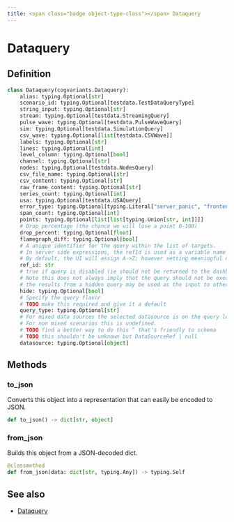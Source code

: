 ```yaml
---
title: <span class="badge object-type-class"></span> Dataquery
---
```

# <span class="badge object-type-class"></span> Dataquery

## Definition

```python
class Dataquery(cogvariants.Dataquery):
    alias: typing.Optional[str]
    scenario_id: typing.Optional[testdata.TestDataQueryType]
    string_input: typing.Optional[str]
    stream: typing.Optional[testdata.StreamingQuery]
    pulse_wave: typing.Optional[testdata.PulseWaveQuery]
    sim: typing.Optional[testdata.SimulationQuery]
    csv_wave: typing.Optional[list[testdata.CSVWave]]
    labels: typing.Optional[str]
    lines: typing.Optional[int]
    level_column: typing.Optional[bool]
    channel: typing.Optional[str]
    nodes: typing.Optional[testdata.NodesQuery]
    csv_file_name: typing.Optional[str]
    csv_content: typing.Optional[str]
    raw_frame_content: typing.Optional[str]
    series_count: typing.Optional[int]
    usa: typing.Optional[testdata.USAQuery]
    error_type: typing.Optional[typing.Literal["server_panic", "frontend_exception", "frontend_observable"]]
    span_count: typing.Optional[int]
    points: typing.Optional[list[list[typing.Union[str, int]]]]
    # Drop percentage (the chance we will lose a point 0-100)
    drop_percent: typing.Optional[float]
    flamegraph_diff: typing.Optional[bool]
    # A unique identifier for the query within the list of targets.
    # In server side expressions, the refId is used as a variable name to identify results.
    # By default, the UI will assign A->Z; however setting meaningful names may be useful.
    ref_id: str
    # true if query is disabled (ie should not be returned to the dashboard)
    # Note this does not always imply that the query should not be executed since
    # the results from a hidden query may be used as the input to other queries (SSE etc)
    hide: typing.Optional[bool]
    # Specify the query flavor
    # TODO make this required and give it a default
    query_type: typing.Optional[str]
    # For mixed data sources the selected datasource is on the query level.
    # For non mixed scenarios this is undefined.
    # TODO find a better way to do this ^ that's friendly to schema
    # TODO this shouldn't be unknown but DataSourceRef | null
    datasource: typing.Optional[object]
```
## Methods

### <span class="badge object-method"></span> to_json

Converts this object into a representation that can easily be encoded to JSON.

```python
def to_json() -> dict[str, object]
```

### <span class="badge object-method"></span> from_json

Builds this object from a JSON-decoded dict.

```python
@classmethod
def from_json(data: dict[str, typing.Any]) -> typing.Self
```

## See also

 * <span class="badge builder"></span> [Dataquery](./builder-Dataquery.md)
